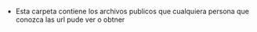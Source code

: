 - Esta carpeta contiene los archivos publicos que cualquiera persona que conozca las url pude ver o obtner